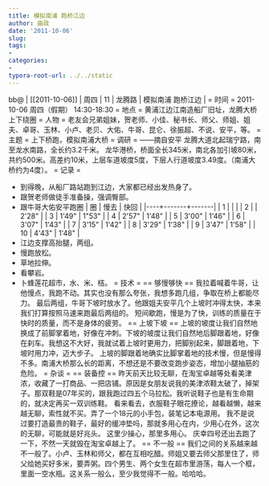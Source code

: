 ```yaml
---
title: 模拟南浦 跑桥江边
author: 曲政
date: '2011-10-06'
slug: 
tags:
- 
categories:
- 
typora-root-url: ../../static
---
```


bb@ 
| [[2011-10-06]] | 周四 | 11 | 龙腾路 | 模拟南浦 跑桥江边 |
= 时间 =
2011-10-06 周四（假期） 14:30-18:30
= 地点 =
黄浦江边江南造船厂旧址，龙腾大桥上下绕圈
= 人物 =
老友会兄弟姐妹，贺老师、小佳、秘书长、师父、师姐、姐夫、卓哥、玉林、小卢、老贝、大佑、牛哥、昆仑、徐振超、不说、安平，等。
= 主题 =
上下桥跑，模拟南浦大桥
= 调研 =
——摘自安平
龙腾大道北起瑞宁路，南至龙水南路，全长约3.2千米。
龙华港桥，桥面全长345米，南北各加引坡80米，共约500米。高差约10米，上层车道坡度5度，下层人行道坡度3.49度。（南浦大桥约为4度）。
= 记录 =

* 到得晚，从船厂路站跑到江边，大家都已经出发热身了。
* 跟贺老师做徒手准备操，强调臀部。
* 跟牛哥大佑安平跑圈
 | 圈 | 慢去  | 快回  |
 |----+-------+-------|
 | 1  |       |       |
 | 2  |       | 2'28" |
 | 3  | 1'49" | 1"53" |
 | 4  | 2'57" | 1'48" |
 | 5  | 3'00" | 1'46" |
 | 6  | 3'07" | 1'43" |
 | 7  | 3'15" | 1'42" |
 | 8  | 3'29" | 1'38" |
 | 9  | 3'47" | 1'58" |
 | 10 | 4'43" | 1'48" |
* 江边支撑高抬腿，两组。
* 慢跑放松。
* 草地拉伸。
* 看攀岩。
* 卜蜂莲花超市，水、米、桔。
= 技术 =
== 够慢够快 ==
我拉着喊着牛哥，让他慢点，我跑不动。其实也没有那么夸张，我想多跑几组，争取在桥上都能尽力。
最后两组，牛哥下坡时放水了。他跟姐夫安平几个上坡时冲得太快，本来我们打算按照马速来跑最后两组的。
短间歇跑，慢是为了快，训练的质量在于快时的质量，而不是身体的疲劳。
== 上坡下坡 ==
上坡的坡度让我们自然地换成了前脚掌着地，好像在冲刺。下坡的坡度让我们自然地后脚跟着地，好像在刹车。我想这不大好，我就试着上坡时更用力，把脚别起来，脚跟着地，下坡时用力冲，迈大步子。
上坡的脚跟着地确实比脚掌着地的技术慢，但是慢得不多。南浦大桥那么长的距离，不想还是不要改变跑步姿态，增加小腿抽筋的危险。
= 杂谈 =
== 装备控 ==
昨天前天比较无聊，在淘宝卓越等处看美津浓，收藏了一打商品、一把店铺。原因是女朋友说我的美津浓鞋太破了，掉架子。那双鞋是07年买的，跟我跑过四五个马拉松。我听说鞋子也是有生命期的，就决定再买一双训练鞋。
看来看去，衣服鞋子眼花撩论，越看越懒，越来越无聊，索性就不买。弄了一个18元的小手包，装笔记本电源用。
我不是说过要打造最贵的鞋子，最好的缓冲垫吗，那就多用心在内，少用心在外，这次的无聊，可能就是好兆头。
这里少操心，那里多用心。
庆幸四号还出去跑了一下，不然一天就毁在淘宝卓越上了。
== 不一般 ==
我们之间的关系越来越不一般了。小卢、玉林和师父，都在互相吃醋。师姐又要去师父那里住了，师父给她买好多米，要弄粥。四个男生、两个女生在超市里游荡，每人一个框，里面一空水瓶。这关系一般么，至少我觉得不一般。哈哈哈。